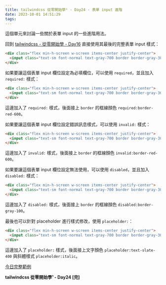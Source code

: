 ```yaml
---
title: tailwindcss 從零開始學¹ - Day24 - 表單 input 進階
date: 2023-10-01 14:51:29
tags:
---
```

這個單元來討論一些關於表單 input 的一些進階用法。

回到 [tailwindcss - 從零開始學 - Day16](https://ithelp.ithome.com.tw/articles/10325577) 直接使用其最後的完整表單 input 樣式：

```html
<div class="flex min-h-screen w-screen items-center justify-center">
  <input class="text-sm font-normal text-gray-700 border border-gray-300 px-3 py-3 rounded-lg bg-white placeholder:text-gray-500 focus:border-fuchsia-300 focus:outline-none transition-all" type="text" placeholder="輸入 Email" />
</div>
```

如果要讓這個表單 input 欄位設定為必填欄位，可以使用 `required`，並且加入 `required:` 樣式：

```html
<div class="flex min-h-screen w-screen items-center justify-center">
  <input class="text-sm font-normal text-gray-700 border border-gray-300 px-3 py-3 rounded-lg bg-white placeholder:text-gray-500 focus:border-fuchsia-300 focus:outline-none transition-all required:border-red-600" type="text" placeholder="輸入 Email" required />
</div>
```

這邊加入了 `required:` 樣式，後面接上 `border` 的框線顏色 `required:border-red-600`。

如果要讓這個表單 input 欄位設定錯誤訊息樣式，可以使用 `invalid:` 樣式：

```html
<div class="flex min-h-screen w-screen items-center justify-center">
  <input class="text-sm font-normal text-gray-700 border border-gray-300 px-3 py-3 rounded-lg bg-white placeholder:text-gray-500 focus:border-fuchsia-300 focus:outline-none transition-all invalid:border-red-600" type="text" placeholder="輸入 Email" required />
</div>
```

這邊加入了 `invalid:` 樣式，後面接上 `border` 的框線顏色 `invalid:border-red-600`。

如果要讓這個表單 input 欄位設定無法使用，可以使用 `disabled`，並且加入 `disabled:` 樣式：

```html
<div class="flex min-h-screen w-screen items-center justify-center">
  <input class="text-sm font-normal text-gray-700 border border-gray-300 px-3 py-3 rounded-lg bg-white placeholder:text-gray-500 focus:border-fuchsia-300 focus:outline-none transition-all disabled:border-gray-100" type="text" placeholder="輸入 Email" disabled />
</div>
```

這邊加入了 `disabled:` 樣式，後面接上 `border` 的框線顏色 `disabled:border-gray-100`。

最後也可以針對 placeholder 進行樣式修改，使用 `placeholder:`：

```html
<div class="flex min-h-screen w-screen items-center justify-center">
  <input class="text-sm font-normal text-gray-700 border border-gray-300 px-3 py-3 rounded-lg bg-white focus:border-fuchsia-300 focus:outline-none transition-all placeholder:italic placeholder:text-slate-400" type="text" placeholder="輸入 Email" />
</div>
```

這邊加入了 `placeholder:` 樣式，後面接上文字顏色 `placeholder:text-slate-400` 與斜體樣式 `placeholder:italic`。

[今日完整範例](https://play.tailwindcss.com/fIKpYwOuil)

**tailwindcss 從零開始學¹ - Day24 [完]**